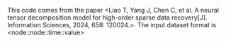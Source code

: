 This code comes from the paper <Liao T, Yang J, Chen C, et al. A neural tensor decomposition model for high-order sparse data recovery[J]. Information Sciences, 2024, 658: 120024.>. The input dataset format is \<node::node::time::value>


